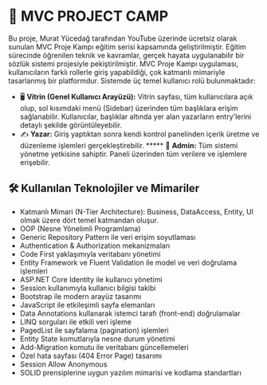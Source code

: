# 📘 **MVC PROJECT CAMP**
Bu proje, Murat Yücedağ tarafından YouTube üzerinde ücretsiz olarak sunulan MVC Proje Kampı eğitim serisi kapsamında geliştirilmiştir. Eğitim sürecinde öğrenilen teknik ve kavramlar, gerçek hayata uygulanabilir bir sözlük sistemi projesiyle pekiştirilmiştir.
MVC Proje Kampı uygulaması, kullanıcıların farklı rollerle giriş yapabildiği, çok katmanlı mimariyle tasarlanmış bir platformdur. Sistemde üç temel kullanıcı rolü bulunmaktadır:
* 🖥️ **Vitrin (Genel Kullanıcı Arayüzü):** Vitrin sayfası, tüm kullanıcılara açık olup, sol kısımdaki menü (Sidebar) üzerinden tüm başlıklara erişim sağlanabilir. Kullanıcılar, başlıklar altında yer alan yazarların entry'lerini detaylı şekilde görüntüleyebilir.
* ✍️ **Yazar:** Giriş yaptıktan sonra kendi kontrol panelinden içerik üretme ve düzenleme işlemleri gerçekleştirebilir.
***** 🔑 **Admin:** Tüm sistemi yönetme yetkisine sahiptir. Paneli üzerinden tüm verilere ve işlemlere erişebilir.
## 🛠️ Kullanılan Teknolojiler ve Mimariler
* Katmanlı Mimari (N-Tier Architecture): Business, DataAccess, Entity, UI olmak üzere dört temel katmandan oluşur.
* OOP (Nesne Yönelimli Programlama)
* Generic Repository Pattern ile veri erişim soyutlaması
* Authentication & Authorization mekanizmaları
* Code First yaklaşımıyla veritabanı yönetimi
* Entity Framework ve Fluent Validation ile model ve veri doğrulama işlemleri
* ASP.NET Core Identity ile kullanıcı yönetimi
* Session kullanımıyla kullanıcı bilgisi takibi
* Bootstrap ile modern arayüz tasarımı
* JavaScript ile etkileşimli sayfa elemanları
* Data Annotations kullanarak istemci tarafı (front-end) doğrulamalar
* LINQ sorguları ile etkili veri işleme
* PagedList ile sayfalama (pagination) işlemleri
* Entity State komutlarıyla nesne durum yönetimi
* Add-Migration komutu ile veritabanı güncellemeleri
* Özel hata sayfası (404 Error Page) tasarımı
* Session Allow Anonymous
* SOLID prensiplerine uygun yazılım mimarisi ve kodlama standartları
